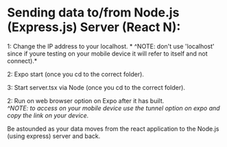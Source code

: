 # <h1> Sending data to/from Node.js (Express.js) Server (React N):</h1>

1: Change the IP address to your localhost. 
       * ^NOTE: don't use 'localhost' since if youre testing on your mobile device it will refer to itself and  not connect).*

2: Expo start (once you cd to the correct folder).

3: Start server.tsx via Node (once you cd to the correct folder).

2: Run on web browser option on Expo after it has built.              
        *^NOTE: to access on your mobile device use the tunnel option on expo and copy the link on your device.*

Be astounded as your data moves from the react application to the Node.js (using express) server and back.


